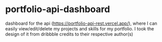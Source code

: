 # portfolio-api-dashboard
dashboard for the api (https://portfolio-api-rest.vercel.app/), where I can easily view/edit/delete my projects and skills for my portfolio. I took the design of it from dribbble credits to their respective author(s)
